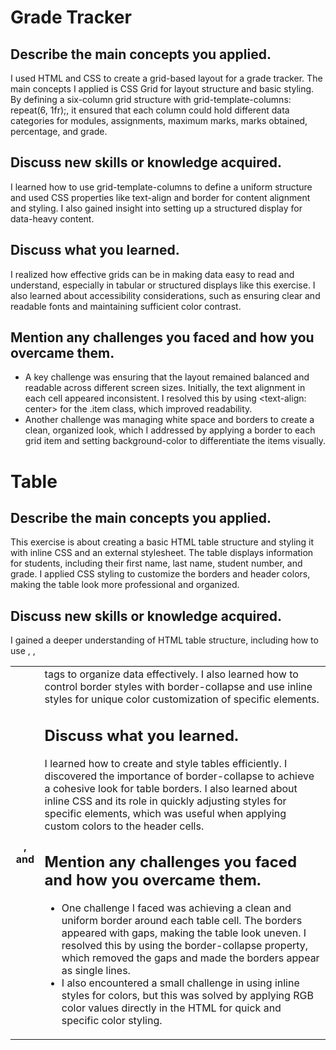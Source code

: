 # Grade Tracker
 ## Describe the main concepts you applied.
   I used HTML and CSS to create a grid-based layout for a grade tracker. The main concepts I applied is CSS Grid for layout structure and basic styling. By defining a six-column grid structure with grid-template-columns: repeat(6, 1fr);, it ensured that each column could hold different data categories for modules, assignments, maximum marks, marks obtained, percentage, and grade.
 ## Discuss new skills or knowledge acquired.
   I learned how to use grid-template-columns to define a uniform structure and used CSS properties like text-align and border for content alignment and styling. I also gained insight into setting up a structured display for data-heavy content.
 ## Discuss what you learned.
   I realized how effective grids can be in making data easy to read and understand, especially in tabular or structured displays like this exercise. I also learned about accessibility considerations, such as ensuring clear and readable fonts and maintaining sufficient color contrast.
 ## Mention any challenges you faced and how you overcame them.
   - A key challenge was ensuring that the layout remained balanced and readable across different screen sizes. Initially, the text alignment in each cell appeared inconsistent. I resolved this by using <text-align: center> for the .item class, which improved readability. 
   - Another challenge was managing white space and borders to create a clean, organized look, which I addressed by applying a border to each grid item and setting background-color to differentiate the items visually.

# Table
 ## Describe the main concepts you applied.
   This exercise is about creating a basic HTML table structure and styling it with inline CSS and an external stylesheet. The table displays information for students, including their first name, last name, student number, and grade. I applied CSS styling to customize the borders and header colors, making the table look more professional and organized.
 ## Discuss new skills or knowledge acquired.
   I gained a deeper understanding of HTML table structure, including how to use <table>, <tr>, <th>, and <td> tags to organize data effectively. I also learned how to control border styles with border-collapse and use inline styles for unique color customization of specific elements. 
 ## Discuss what you learned.
   I learned how to create and style tables efficiently. I discovered the importance of border-collapse to achieve a cohesive look for table borders. I also learned about inline CSS and its role in quickly adjusting styles for specific elements, which was useful when applying custom colors to the header cells.
 ## Mention any challenges you faced and how you overcame them.
   - One challenge I faced was achieving a clean and uniform border around each table cell. The borders appeared with gaps, making the table look uneven. I resolved this by using the border-collapse property, which removed the gaps and made the borders appear as single lines. 
   - I also encountered a small challenge in using inline styles for colors, but this was solved by applying RGB color values directly in the HTML for quick and specific color styling.